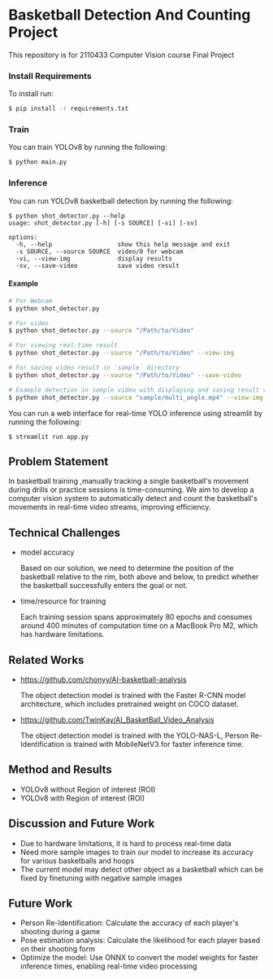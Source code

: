 # Basketball Detection And Counting Project

This repository is for 2110433 Computer Vision course Final Project

### Install Requirements

To install run:

```bash
$ pip install -r requirements.txt
```

### Train

You can train YOLOv8 by running the following:

```bash
$ python main.py
```

### Inference

You can run YOLOv8 basketball detection by running the following:

```
$ python shot_detector.py --help
usage: shot_detector.py [-h] [-s SOURCE] [-vi] [-sv]    

options:
  -h, --help                  show this help message and exit
  -s SOURCE, --source SOURCE  video/0 for webcam
  -vi, --view-img             display results
  -sv, --save-video           save video result
```

#### Example

```bash
# For Webcam
$ python shot_detector.py

# For video
$ python shot_detector.py --source "/Path/to/Video"

# For viewing real-time result
$ python shot_detector.py --source "/Path/to/Video" --view-img

# For saving video result in `sample` directory
$ python shot_detector.py --source "/Path/to/Video" --save-video

# Example detection in sample video with displaying and saving result video
$ python shot_detector.py --source "sample/multi_angle.mp4" --view-img --save-video
```

You can run a web interface for real-time YOLO inference using streamlit by running the following:

```
$ streamlit run app.py
```

## Problem Statement

In basketball training ,manually tracking a single basketball's movement during drills or practice sessions is time-consuming. We aim to develop a computer vision system to automatically detect and count the basketball's movements in real-time video streams, improving efficiency.

## Technical Challenges

- model accuracy

  Based on our solution, we need to determine the position of the basketball relative to the rim, both above and below, to predict whether the basketball successfully enters the goal or not.
- time/resource for training

  Each training session spans approximately 80 epochs and consumes around 400 minutes of computation time on a MacBook Pro M2, which has hardware limitations.

## Related Works

- https://github.com/chonyy/AI-basketball-analysis

  The object detection model is trained with the Faster R-CNN model architecture, which includes pretrained weight on COCO dataset.
- https://github.com/TwinKay/AI_BasketBall_Video_Analysis

  The object detection model is trained with the YOLO-NAS-L, Person Re-Identification is trained with  MobileNetV3 for faster inference time.

## Method and Results

- YOLOv8 without Region of interest (ROI)
- YOLOv8 with Region of interest (ROI)

## Discussion and Future Work

- Due to hardware limitations, it is hard to process real-time data
- Need more sample images to train our model to increase its accuracy for various basketballs and hoops
- The current model may detect other object as a basketball which can be fixed by finetuning with negative sample images

## Future Work

- Person Re-Identification: Calculate the accuracy of each player's shooting during a game
- Pose estimation analysis: Calculate the likelihood for each player based on their shooting form
- Optimize the model: Use ONNX to convert the model weights for faster inference times, enabling real-time video processing
